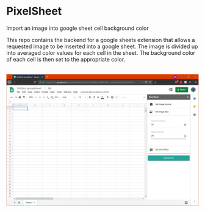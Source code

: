 # PixelSheet
Import an image into google sheet cell background color

This repo contains the backend for a google sheets extension that allows a requested image to be inserted into a google sheet. The image is divided up into averaged color values for each cell in the sheet. The background color of each cell is then set to the appropriate color.

</br>
<img src="Capture.JPG">

